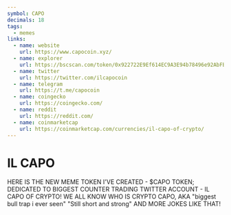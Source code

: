 ```yaml
---
symbol: CAPO
decimals: 18
tags:
  - memes
links:
  - name: website
    url: https://www.capocoin.xyz/
  - name: explorer
    url: https://bscscan.com/token/0x922722E9Ef614EC9A3E94b78496e92AbFBb5A624
  - name: twitter
    url: https://twitter.com/ilcapocoin
  - name: telegram
    url: https://t.me/capocoin
  - name: coingecko
    url: https://coingecko.com/
  - name: reddit
    url: https://reddit.com/
  - name: coinmarketcap
    url: https://coinmarketcap.com/currencies/il-capo-of-crypto/
---
```


# IL CAPO

HERE IS THE NEW MEME TOKEN I'VE CREATED - $CAPO TOKEN; DEDICATED TO BIGGEST COUNTER TRADING TWITTER ACCOUNT - IL CAPO OF CRYPTO! WE ALL KNOW WHO IS CRYPTO CAPO, AKA "biggest bull trap i ever seen" "Still short and strong" AND MORE JOKES LIKE THAT!
